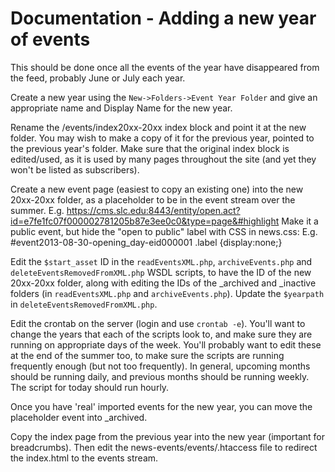 # Documentation - Adding a new year of events

This should be done once all the events of the year have disappeared from the feed, probably June or July each year.

Create a new year using the `New->Folders->Event Year Folder` and give an appropriate name and Display Name for the new year.

Rename the /events/index20xx-20xx index block and point it at the new folder. You may wish to make a copy of it for the previous year, pointed to the previous year's folder. Make sure that the original index block is edited/used, as it is used by many pages throughout the site (and yet they won't be listed as subscribers).

Create a new event page (easiest to copy an existing one) into the new 20xx-20xx folder, as a placeholder to be in the event stream over the summer.
E.g. https://cms.slc.edu:8443/entity/open.act?id=e7fe1fc07f000002781205b87e3ee0c0&type=page&#highlight
Make it a public event, but hide the "open to public" label with CSS in news.css:
E.g. #event2013-08-30-opening_day-eid000001 .label {display:none;}

Edit the `$start_asset` ID in the `readEventsXML.php`, `archiveEvents.php` and `deleteEventsRemovedFromXML.php` WSDL scripts, to have the ID of the new 20xx-20xx folder, along with editing the IDs of the _archived and _inactive folders (in `readEventsXML.php` and `archiveEvents.php`).
Update the `$yearpath` in `deleteEventsRemovedFromXML.php`.

Edit the crontab on the server (login and use `crontab -e`). You'll want to change the years that each of the scripts look to, and make sure they are running on appropriate days of the week. You'll probably want to edit these at the end of the summer too, to make sure the scripts are running frequently enough (but not too frequently). In general, upcoming months should be running daily, and previous months should be running weekly. The script for today should run hourly.

Once you have 'real' imported events for the new year, you can move the placeholder event into _archived.

Copy the index page from the previous year into the new year (important for breadcrumbs). Then edit the news-events/events/.htaccess file to redirect the index.html to the events stream.
